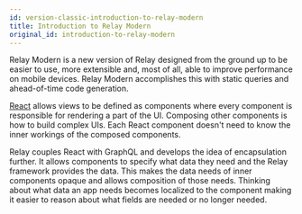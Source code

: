 ```yaml
---
id: version-classic-introduction-to-relay-modern
title: Introduction to Relay Modern
original_id: introduction-to-relay-modern
---
```


Relay Modern is a new version of Relay designed from the ground up to be easier to use, more extensible and, most of all, able to improve performance on mobile devices. Relay Modern accomplishes this with static queries and ahead-of-time code generation.

[React](https://facebook.github.io/react/) allows views to be defined as components where every component is responsible for rendering a part of the UI. Composing other components is how to build complex UIs. Each React component doesn't need to know the inner workings of the composed components.

Relay couples React with GraphQL and develops the idea of encapsulation further. It allows components to specify what data they need and the Relay framework provides the data. This makes the data needs of inner components opaque and allows composition of those needs. Thinking about what data an app needs becomes localized to the component making it easier to reason about what fields are needed or no longer needed.
